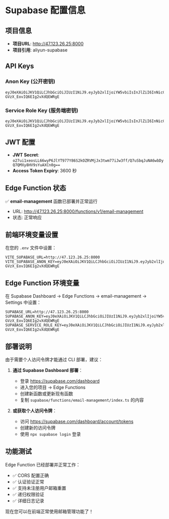 # Supabase 配置信息

## 项目信息
- **项目URL**: http://47.123.26.25:8000
- **项目引用**: aliyun-supabase

## API Keys

### Anon Key (公开密钥)
```
eyJ0eXAiOiJKV1QiLCJhbGciOiJIUzI1NiJ9.eyJyb2xlIjoiYW5vbiIsInJlZiI6InNicC04b2gxOG0wM2hiYjA4N3RhIiwiaXNzIjoic3VwYWJhc2UiLCJpYXQiOjE3NTU0MjI4MjEsImV4cCI6MjA3MDk5ODgyMX0.TMNhVSwNgrJHxRKQnV-GVzX_EovIQ6EIg2vXdQEWRgE
```

### Service Role Key (服务端密钥)
```
eyJ0eXAiOiJKV1QiLCJhbGciOiJIUzI1NiJ9.eyJyb2xlIjoiYW5vbiIsInJlZiI6InNicC04b2gxOG0wM2hiYjA4N3RhIiwiaXNzIjoic3VwYWJhc2UiLCJpYXQiOjE3NTU0MjI4MjEsImV4cCI6MjA3MDk5ODgyMX0.TMNhVSwNgrJHxRKQnV-GVzX_EovIQ6EIg2vXdQEWRgE
```

## JWT 配置
- **JWT Secret**: `o27ui1xeosLL66wyP6JlYT977Y86S2kOZRVMjJx3twm77iJw3ff/Q7uSbqJuNA6wbDyQ7QMXy8HV9sYuAXCn0g==`
- **Access Token Expiry**: 3600 秒

## Edge Function 状态
✅ **email-management** 函数已部署并正常运行
- URL: http://47.123.26.25:8000/functions/v1/email-management
- 状态: 正常响应

## 前端环境变量设置

在您的 `.env` 文件中设置：
```env
VITE_SUPABASE_URL=http://47.123.26.25:8000
VITE_SUPABASE_ANON_KEY=eyJ0eXAiOiJKV1QiLCJhbGciOiJIUzI1NiJ9.eyJyb2xlIjoiYW5vbiIsInJlZiI6InNicC04b2gxOG0wM2hiYjA4N3RhIiwiaXNzIjoic3VwYWJhc2UiLCJpYXQiOjE3NTU0MjI4MjEsImV4cCI6MjA3MDk5ODgyMX0.TMNhVSwNgrJHxRKQnV-GVzX_EovIQ6EIg2vXdQEWRgE
```

## Edge Function 环境变量

在 Supabase Dashboard → Edge Functions → email-management → Settings 中设置：
```
SUPABASE_URL=http://47.123.26.25:8000
SUPABASE_ANON_KEY=eyJ0eXAiOiJKV1QiLCJhbGciOiJIUzI1NiJ9.eyJyb2xlIjoiYW5vbiIsInJlZiI6InNicC04b2gxOG0wM2hiYjA4N3RhIiwiaXNzIjoic3VwYWJhc2UiLCJpYXQiOjE3NTU0MjI4MjEsImV4cCI6MjA3MDk5ODgyMX0.TMNhVSwNgrJHxRKQnV-GVzX_EovIQ6EIg2vXdQEWRgE
SUPABASE_SERVICE_ROLE_KEY=eyJ0eXAiOiJKV1QiLCJhbGciOiJIUzI1NiJ9.eyJyb2xlIjoiYW5vbiIsInJlZiI6InNicC04b2gxOG0wM2hiYjA4N3RhIiwiaXNzIjoic3VwYWJhc2UiLCJpYXQiOjE3NTU0MjI4MjEsImV4cCI6MjA3MDk5ODgyMX0.TMNhVSwNgrJHxRKQnV-GVzX_EovIQ6EIg2vXdQEWRgE
```

## 部署说明

由于需要个人访问令牌才能通过 CLI 部署，建议：

1. **通过 Supabase Dashboard 部署**：
   - 登录 https://supabase.com/dashboard
   - 进入您的项目 → Edge Functions
   - 创建新函数或更新现有函数
   - 复制 `supabase/functions/email-management/index.ts` 的内容

2. **或获取个人访问令牌**：
   - 访问 https://supabase.com/dashboard/account/tokens
   - 创建新的访问令牌
   - 使用 `npx supabase login` 登录

## 功能测试

Edge Function 已经部署并正常工作：
- ✅ CORS 配置正确
- ✅ 认证验证正常
- ✅ 支持未注册用户邮箱重置
- ✅ 递归权限验证
- ✅ 详细日志记录

现在您可以在前端正常使用邮箱管理功能了！ 